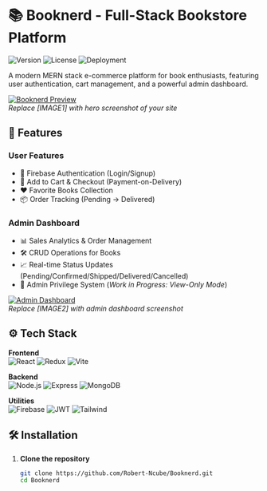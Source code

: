 # 📚 Booknerd - Full-Stack Bookstore Platform

![Version](https://img.shields.io/badge/version-1.0.0-blue) 
![License](https://img.shields.io/badge/license-ISC-green) 
![Deployment](https://img.shields.io/badge/deployed%20on-Vercel-black)

A modern MERN stack e-commerce platform for book enthusiasts, featuring user authentication, cart management, and a powerful admin dashboard.

[![Booknerd Preview]([IMAGE1])](https://booknerdstore.vercel.app)  
*Replace [IMAGE1] with hero screenshot of your site*

## 🚀 Features

### User Features
- 🔐 Firebase Authentication (Login/Signup)
- 🛒 Add to Cart & Checkout (Payment-on-Delivery)
- ❤️ Favorite Books Collection
- 📦 Order Tracking (Pending → Delivered)

### Admin Dashboard
- 📊 Sales Analytics & Order Management
- 🛠️ CRUD Operations for Books
- 📈 Real-time Status Updates (Pending/Confirmed/Shipped/Delivered/Cancelled)
- 👥 Admin Privilege System (*Work in Progress: View-Only Mode*)

[![Admin Dashboard]([IMAGE2])](https://booknerdstore.vercel.app)  
*Replace [IMAGE2] with admin dashboard screenshot*

## ⚙️ Tech Stack

**Frontend**  
![React](https://img.shields.io/badge/React-19.0-61DAFB?logo=react) 
![Redux](https://img.shields.io/badge/Redux_Toolkit-2.5-764ABC?logo=redux) 
![Vite](https://img.shields.io/badge/Vite-6.1-646CFF?logo=vite)

**Backend**  
![Node.js](https://img.shields.io/badge/Node.js-20.0-339933?logo=node.js) 
![Express](https://img.shields.io/badge/Express-4.21-000000?logo=express) 
![MongoDB](https://img.shields.io/badge/MongoDB-8.10-47A248?logo=mongodb)

**Utilities**  
![Firebase](https://img.shields.io/badge/Firebase-11.3-FFCA28?logo=firebase) 
![JWT](https://img.shields.io/badge/JWT-9.0-000000?logo=jsonwebtokens) 
![Tailwind](https://img.shields.io/badge/Tailwind-3.4-06B6D4?logo=tailwindcss)

## 🛠️ Installation

1. **Clone the repository**
   ```bash
   git clone https://github.com/Robert-Ncube/Booknerd.git
   cd Booknerd
